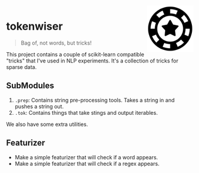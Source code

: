 <img src="token.png" width=125 height=125 align="right">

# tokenwiser

> Bag of, not words, but tricks!

This project contains a couple of scikit-learn compatible "tricks" that I've used in
NLP experiments. It's a collection of tricks for sparse data.

## SubModules

1. `.prep`: Contains string pre-processing tools. Takes a string in and pushes a string out.  
2. `.tok`: Contains things that take stings and output iterables. 

We also have some extra utilities.

## Featurizer 

- Make a simple featurizer that will check if a word appears.
- Make a simple featurizer that will check if a regex appears.
